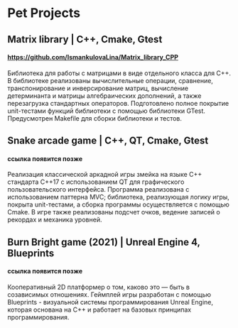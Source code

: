 # Pet Projects
## Matrix library | C++, Cmake, Gtest
#### https://github.com/IsmankulovaLina/Matrix_library_CPP  
Библиотека для работы с матрицами в виде отдельного класса для С++. В библиотеке реализованы вычислительные операции, сравнение, транспонирование и инверсирование матриц, вычисление детерминанта и матрицы алгебраических дополнений, а также перезагрузка стандартных операторов. Подготовлено полное покрытие unit-тестами функций библиотеки c помощью библиотеки GTest. Предусмотрен Makefile для сборки библиотеки и тестов.  
## Snake arcade game | C++, QT, Cmake, Gtest  
#### ссылка появится позже
Реализация классической аркадной игры змейка на языке C++ стандарта C++17 с использованием QT для графического пользовательского интерфейса. Программа реализована с использованием паттерна MVC; библиотека, реализующая логику игры, покрыта unit-тестами, а сборка программы осуществляется с помощью Cmake. В игре также реализованы подсчет очков, ведение записей о рекордах и механика уровней.  
## Burn Bright game (2021) | Unreal Engine 4, Blueprints
#### ссылка появится позже
Кооперативный 2D платформер о том, каково это — быть в созависимых отношениях. Геймплей игры разработан с помощью Blueprints - визуальной системы программирования Unreal Engine, которая основана на С++ и работает на базовых принципах программирования. 
